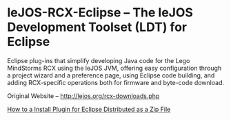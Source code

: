 # leJOS-RCX-Eclipse – The leJOS Development Toolset (LDT) for Eclipse
Eclipse plug-ins that simplify developing Java code for the Lego MindStorms RCX using the leJOS JVM, offering easy configuration through a project wizard and a preference page, using Eclipse code building, and adding RCX-specific operations both for firmware and byte-code download.

Original Website – http://lejos.org/rcx-downloads.php

[How to a Install Plugin for Eclipse Distributed as a Zip File](https://stackoverflow.com/a/16074606)
